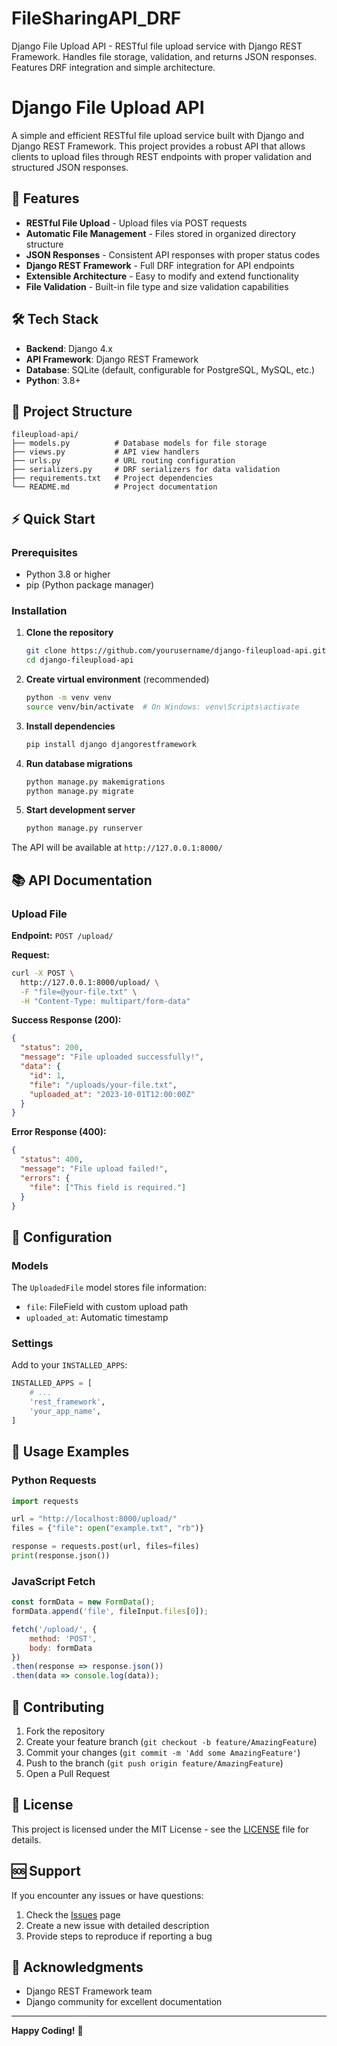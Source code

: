 # FileSharingAPI_DRF
Django File Upload API - RESTful file upload service with Django REST Framework. Handles file storage, validation, and returns JSON responses. Features DRF integration and simple architecture.
# Django File Upload API

A simple and efficient RESTful file upload service built with Django and Django REST Framework. This project provides a robust API that allows clients to upload files through REST endpoints with proper validation and structured JSON responses.

## 🚀 Features

- **RESTful File Upload** - Upload files via POST requests
- **Automatic File Management** - Files stored in organized directory structure
- **JSON Responses** - Consistent API responses with proper status codes
- **Django REST Framework** - Full DRF integration for API endpoints
- **Extensible Architecture** - Easy to modify and extend functionality
- **File Validation** - Built-in file type and size validation capabilities

## 🛠 Tech Stack

- **Backend**: Django 4.x
- **API Framework**: Django REST Framework
- **Database**: SQLite (default, configurable for PostgreSQL, MySQL, etc.)
- **Python**: 3.8+

## 📁 Project Structure

```
fileupload-api/
├── models.py          # Database models for file storage
├── views.py           # API view handlers
├── urls.py            # URL routing configuration
├── serializers.py     # DRF serializers for data validation
├── requirements.txt   # Project dependencies
└── README.md          # Project documentation
```

## ⚡ Quick Start

### Prerequisites

- Python 3.8 or higher
- pip (Python package manager)

### Installation

1. **Clone the repository**
   ```bash
   git clone https://github.com/yourusername/django-fileupload-api.git
   cd django-fileupload-api
   ```

2. **Create virtual environment** (recommended)
   ```bash
   python -m venv venv
   source venv/bin/activate  # On Windows: venv\Scripts\activate
   ```

3. **Install dependencies**
   ```bash
   pip install django djangorestframework
   ```

4. **Run database migrations**
   ```bash
   python manage.py makemigrations
   python manage.py migrate
   ```

5. **Start development server**
   ```bash
   python manage.py runserver
   ```

The API will be available at `http://127.0.0.1:8000/`

## 📚 API Documentation

### Upload File

**Endpoint:** `POST /upload/`

**Request:**
```bash
curl -X POST \
  http://127.0.0.1:8000/upload/ \
  -F "file=@your-file.txt" \
  -H "Content-Type: multipart/form-data"
```

**Success Response (200):**
```json
{
  "status": 200,
  "message": "File uploaded successfully!",
  "data": {
    "id": 1,
    "file": "/uploads/your-file.txt",
    "uploaded_at": "2023-10-01T12:00:00Z"
  }
}
```

**Error Response (400):**
```json
{
  "status": 400,
  "message": "File upload failed!",
  "errors": {
    "file": ["This field is required."]
  }
}
```

## 🔧 Configuration

### Models
The `UploadedFile` model stores file information:
- `file`: FileField with custom upload path
- `uploaded_at`: Automatic timestamp

### Settings
Add to your `INSTALLED_APPS`:
```python
INSTALLED_APPS = [
    # ...
    'rest_framework',
    'your_app_name',
]
```

## 🎯 Usage Examples

### Python Requests
```python
import requests

url = "http://localhost:8000/upload/"
files = {"file": open("example.txt", "rb")}

response = requests.post(url, files=files)
print(response.json())
```

### JavaScript Fetch
```javascript
const formData = new FormData();
formData.append('file', fileInput.files[0]);

fetch('/upload/', {
    method: 'POST',
    body: formData
})
.then(response => response.json())
.then(data => console.log(data));
```

## 🤝 Contributing

1. Fork the repository
2. Create your feature branch (`git checkout -b feature/AmazingFeature`)
3. Commit your changes (`git commit -m 'Add some AmazingFeature'`)
4. Push to the branch (`git push origin feature/AmazingFeature`)
5. Open a Pull Request

## 📄 License

This project is licensed under the MIT License - see the [LICENSE](LICENSE) file for details.

## 🆘 Support

If you encounter any issues or have questions:

1. Check the [Issues](../../issues) page
2. Create a new issue with detailed description
3. Provide steps to reproduce if reporting a bug

## 🙏 Acknowledgments

- Django REST Framework team
- Django community for excellent documentation

---

**Happy Coding!** 🎉
